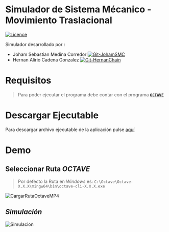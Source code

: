 # Simulador de Sistema Mécanico - Movimiento Traslacional
[![Licence](https://img.shields.io/badge/Licence-MIT%20License-brightgreen)](https://opensource.org/licenses/MIT)

Simulador desarrollado por :
* Joham Sebastian Medina Corredor  [![Git-JohamSMC](https://img.shields.io/badge/GitHub-JohamSMC-red?style=plastic&logo=github&link=https://github.com/JohamSMC)](https://github.com/JohamSMC)
* Hernan Alirio Cadena Gonzalez  [![Git-HernanChain](https://img.shields.io/badge/GitHub-HernanChain-red?style=plastic&logo=github&link=https://github.com/hernanChain)](https://github.com/hernanChain)

# Requisitos

> Para poder ejecutar el programa debe contar con el programa [**`OCTAVE`**](https://www.gnu.org/software/octave/download.html)

# Descargar Ejecutable

Para descargar archivo ejecutable de la aplicación pulse [aquí]()

# Demo

## Seleccionar Ruta ***OCTAVE***
> Por defecto la Ruta en *Windows* es: `C:\Octave\Octave-X.X.X\mingw64\bin\octave-cli-X.X.X.exe`

![CargarRutaOctaveMP4](https://user-images.githubusercontent.com/37983099/91253158-d49b2e00-e724-11ea-8ecb-7b577167cff8.gif)

## ***Simulación***

![Simulacion](https://user-images.githubusercontent.com/37983099/91253153-d107a700-e724-11ea-8ad0-d947dd4f57e8.gif)
